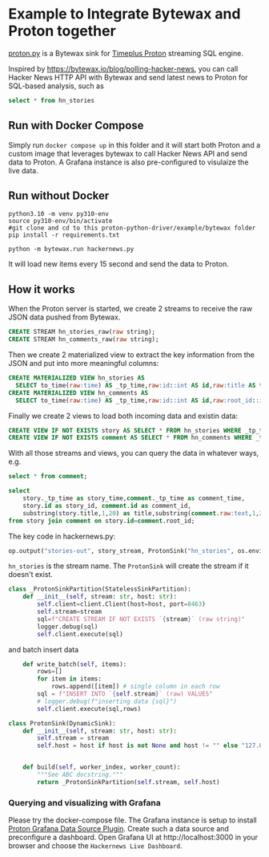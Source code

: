 # Example to Integrate Bytewax and Proton together
[proton.py](https://github.com/timeplus-io/proton-python-driver/blob/develop/example/bytewax/proton.py) is a Bytewax sink for [Timeplus Proton](https://github.com/timeplus-io/proton) streaming SQL engine.

Inspired by https://bytewax.io/blog/polling-hacker-news, you can call Hacker News HTTP API with Bytewax and send latest news to Proton for SQL-based analysis, such as

```sql
select * from hn_stories
```

## Run with Docker Compose
Simply run `docker compose up` in this folder and it will start both Proton and a custom image that leverages bytewax to call Hacker News API and send data to Proton. A Grafana instance is also pre-configured to visulaize the live data.

## Run without Docker


```shell
python3.10 -m venv py310-env
source py310-env/bin/activate
#git clone and cd to this proton-python-driver/example/bytewax folder
pip install -r requirements.txt

python -m bytewax.run hackernews.py
```
It will load new items every 15 second and send the data to Proton.

## How it works

When the Proton server is started, we create 2 streams to receive the raw JSON data pushed from Bytewax.
```sql
CREATE STREAM hn_stories_raw(raw string);
CREATE STREAM hn_comments_raw(raw string);
```
Then we create 2 materialized view to extract the key information from the JSON and put into more meaningful columns:
```sql
CREATE MATERIALIZED VIEW hn_stories AS
  SELECT to_time(raw:time) AS _tp_time,raw:id::int AS id,raw:title AS title,raw:by AS by, raw FROM hn_stories_raw;
CREATE MATERIALIZED VIEW hn_comments AS
  SELECT to_time(raw:time) AS _tp_time,raw:id::int AS id,raw:root_id::int AS root_id,raw:by AS by, raw FROM hn_comments_raw;
```
Finally we create 2 views to load both incoming data and existin data:
```sql
CREATE VIEW IF NOT EXISTS story AS SELECT * FROM hn_stories WHERE _tp_time>earliest_ts();
CREATE VIEW IF NOT EXISTS comment AS SELECT * FROM hn_comments WHERE _tp_time>earliest_ts()
```

With all those streams and views, you can query the data in whatever ways, e.g.
```sql
select * from comment;

select 
    story._tp_time as story_time,comment._tp_time as comment_time,
    story.id as story_id, comment.id as comment_id,
    substring(story.title,1,20) as title,substring(comment.raw:text,1,20) as comment
from story join comment on story.id=comment.root_id;
```

The key code in hackernews.py:
```python
op.output("stories-out", story_stream, ProtonSink("hn_stories", os.environ.get("PROTON_HOST","127.0.0.1")))
```
`hn_stories` is the stream name. The `ProtonSink` will create the stream if it doesn't exist.

```python
class _ProtonSinkPartition(StatelessSinkPartition):
    def __init__(self, stream: str, host: str):
        self.client=client.Client(host=host, port=8463)
        self.stream=stream
        sql=f"CREATE STREAM IF NOT EXISTS `{stream}` (raw string)"
        logger.debug(sql)
        self.client.execute(sql)
```
and batch insert data
```python
    def write_batch(self, items):
        rows=[]
        for item in items:
            rows.append([item]) # single column in each row
        sql = f"INSERT INTO `{self.stream}` (raw) VALUES"
        # logger.debug(f"inserting data {sql}")
        self.client.execute(sql,rows)
```

```python
class ProtonSink(DynamicSink):
    def __init__(self, stream: str, host: str):
        self.stream = stream
        self.host = host if host is not None and host != "" else "127.0.0.1"


    def build(self, worker_index, worker_count):
        """See ABC docstring."""
        return _ProtonSinkPartition(self.stream, self.host)
```

### Querying and visualizing with Grafana

Please try the docker-compose file. The Grafana instance is setup to install [Proton Grafana Data Source Plugin](https://github.com/timeplus-io/proton-grafana-source). Create such a data source and preconfigure a dashboard. Open Grafana UI at http://localhost:3000 in your browser and choose the `Hackernews Live Dashboard`.
